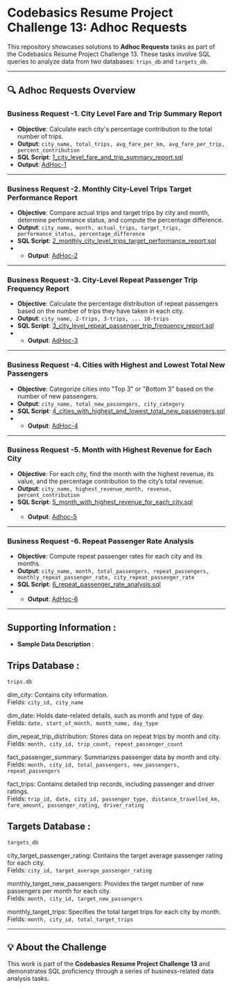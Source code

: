 # Codebasics Resume Project Challenge 13: Adhoc Requests

This repository showcases solutions to **Adhoc Requests** tasks as part of the Codebasics Resume Project Challenge 13. These tasks involve SQL queries to analyze data from two databases: `trips_db` and `targets_db`.

---

## 🔍 Adhoc Requests Overview

### Business Request -1. **City Level Fare and Trip Summary Report**
- **Objective**: Calculate each city's percentage contribution to the total number of trips.
- **Output**: `city_name, total_trips, avg_fare_per_km, avg_fare_per_trip, percent_contribution`
- **SQL Script**: [1_city_level_fare_and_trip_summary_report.sql](files/1_city_level_fare_and_trip_summary_report.sql)
- **Output**: [AdHoc-1](files/adhoc1.png)

---

### Business Request -2. **Monthly City-Level Trips Target Performance Report**
- **Objective**: Compare actual trips and target trips by city and month, determine performance status, and compute the percentage difference.
- **Output**: `city_name, month, actual_trips, target_trips, performance_status, percentage_difference`
- **SQL Script**: [2_monthly_city_level_trips_target_performance_report.sql](files/2_monthly_city_level_trips_target_performance_report.sql)
- - **Output**: [AdHoc-2](files/adhoc2.csv)

---

### Business Request -3. **City-Level Repeat Passenger Trip Frequency Report**
- **Objective**: Calculate the percentage distribution of repeat passengers based on the number of trips they have taken in each city.
- **Output**: `city_name, 2-trips, 3-trips, ... 10-trips`
- **SQL Script**: [3_city_level_repeat_passenger_trip_frequency_report.sql](files/3_city_level_repeat_passenger_trip_frequency_report.sql)
- - **Output**: [AdHoc-3](files/adhoc3.png)

---

### Business Request -4. **Cities with Highest and Lowest Total New Passengers**
- **Objective**: Categorize cities into "Top 3" or "Bottom 3" based on the number of new passengers.
- **Output**: `city_name, total_new_passengers, city_category`
- **SQL Script**: [4_cities_with_highest_and_lowest_total_new_passengers.sql](files/4_cities_with_highest_and_lowest_total_new_passengers.sql)
- - **Output**: [AdHoc-4](files/adhoc4.png)

---

### Business Request -5. **Month with Highest Revenue for Each City**
- **Objective**: For each city, find the month with the highest revenue, its value, and the percentage contribution to the city’s total revenue.
- **Output**: `city_name, highest_revenue_month, revenue, percent_contribution`
- **SQL Script**: [5_month_with_highest_revenue_for_each_city.sql](files/5_month_with_highest_revenue_for_each_city.sql)
- - **Output**: [Adhoc-5](files/adhoc5.png)

---

### Business Request -6. **Repeat Passenger Rate Analysis**
- **Objective**: Compute repeat passenger rates for each city and its months.
- **Output**: `city_name, month, total_passengers, repeat_passengers, monthly_repeat_passenger_rate, city_repeat_passenger_rate`
- **SQL Script**: [6_repeat_passenger_rate_analysis.sql](files/6_repeat_passenger_rate_analysis.sql)
- - **Output**: [AdHoc-6](files/adhoc6.csv)

---


## Supporting Information : 
- **Sample Data Description** :

## Trips Database : 
`trips.db`

dim_city: Contains city information.  
Fields: `city_id, city_name`

dim_date: Holds date-related details, such as month and type of day.  
Fields: `date, start_of_month, month_name, day_type`

dim_repeat_trip_distribution: Stores data on repeat trips by month and city.  
Fields: `month, city_id, trip_count, repeat_passenger_count`

fact_passenger_summary: Summarizes passenger data by month and city.  
Fields: `month, city_id, total_passengers, new_passengers, repeat_passengers`

fact_trips: Contains detailed trip records, including passenger and driver ratings.  
Fields: `trip_id, date, city_id, passenger_type, distance_travelled_km, fare_amount, passenger_rating, driver_rating`

## Targets Database :
`targets_db`

city_target_passenger_rating: Contains the target average passenger rating for each city.  
Fields: `city_id, target_average_passenger_rating`

monthly_target_new_passengers: Provides the target number of new passengers per month for each city.  
Fields: `month, city_id, target_new_passengers`

monthly_target_trips: Specifies the total target trips for each city by month.  
Fields: `month, city_id, total_target_trips`


---

## 💡 About the Challenge
This work is part of the **Codebasics Resume Project Challenge 13** and demonstrates SQL proficiency through a series of business-related data analysis tasks.

